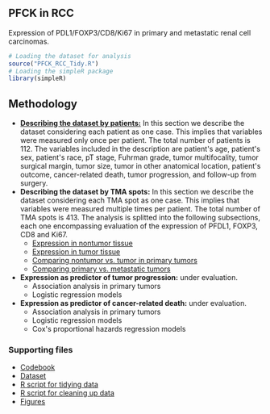 ## PFCK in RCC
Expression of PDL1/FOXP3/CD8/Ki67 in primary and metastatic renal cell carcinomas.

```r
# Loading the dataset for analysis
source("PFCK_RCC_Tidy.R")
# Loading the simpleR package
library(simpleR)
```

## Methodology
* [__Describing the dataset by patients:__]() In this section we describe the dataset considering each patient as one case. This implies that variables were measured only once per patient. The total number of patients is 112. The variables included in the description are patient's age, patient's sex, patient's race, pT stage, Fuhrman grade, tumor multifocality, tumor surgical margin, tumor size, tumor in other anatomical location, patient's outcome, cancer-related death, tumor progression, and follow-up from surgery.
* __Describing the dataset by TMA spots:__ In this section we describe the dataset considering each TMA spot as one case. This implies that variables were measured multiple times per patient. The total number of TMA spots is 413. The analysis is splitted into the following subsections, each one encompassing evaluation of the expression of PFDL1, FOXP3, CD8 and Ki67.
    + [Expression in nontumor tissue]()
    + [Expression in tumor tissue]()
    + [Comparing nontumor vs. tumor in primary tumors]()
    + [Comparing primary vs. metastatic tumors]()
* __Expression as predictor of tumor progression:__ under evaluation.
    + Association analysis in primary tumors
    + Logistic regression models
* __Expression as predictor of cancer-related death:__ under evaluation.
    + Association analysis in primary tumors
    + Logistic regression models
    + Cox's proportional hazards regression models

### Supporting files
* [Codebook]()
* [Dataset]()
* [R script for tidying data]()
* [R script for cleaning up data]()
* [Figures]()
